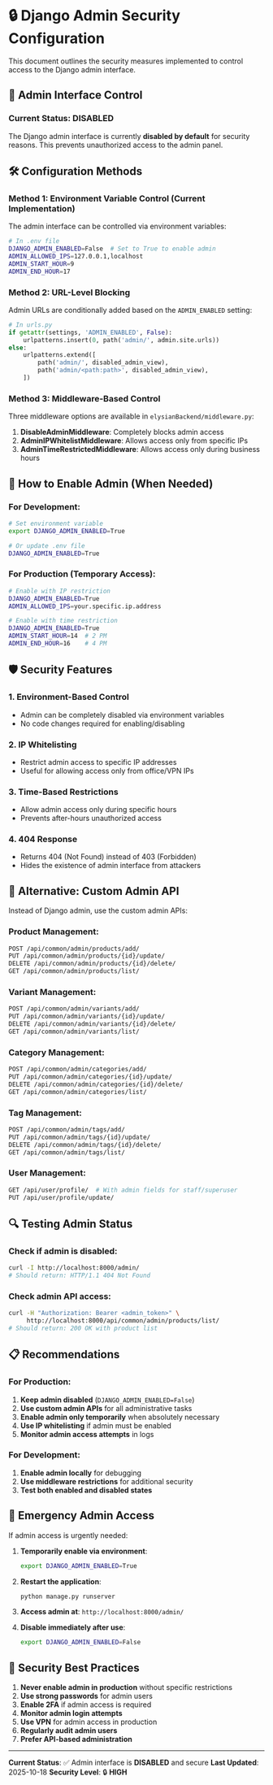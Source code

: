 # 🔒 Django Admin Security Configuration

This document outlines the security measures implemented to control access to the Django admin interface.

## 🚫 Admin Interface Control

### Current Status: **DISABLED**

The Django admin interface is currently **disabled by default** for security reasons. This prevents unauthorized access to the admin panel.

## 🛠️ Configuration Methods

### Method 1: Environment Variable Control (Current Implementation)

The admin interface can be controlled via environment variables:

```bash
# In .env file
DJANGO_ADMIN_ENABLED=False  # Set to True to enable admin
ADMIN_ALLOWED_IPS=127.0.0.1,localhost
ADMIN_START_HOUR=9
ADMIN_END_HOUR=17
```

### Method 2: URL-Level Blocking

Admin URLs are conditionally added based on the `ADMIN_ENABLED` setting:

```python
# In urls.py
if getattr(settings, 'ADMIN_ENABLED', False):
    urlpatterns.insert(0, path('admin/', admin.site.urls))
else:
    urlpatterns.extend([
        path('admin/', disabled_admin_view),
        path('admin/<path:path>', disabled_admin_view),
    ])
```

### Method 3: Middleware-Based Control

Three middleware options are available in `elysianBackend/middleware.py`:

1. **DisableAdminMiddleware**: Completely blocks admin access
2. **AdminIPWhitelistMiddleware**: Allows access only from specific IPs
3. **AdminTimeRestrictedMiddleware**: Allows access only during business hours

## 🔧 How to Enable Admin (When Needed)

### For Development:
```bash
# Set environment variable
export DJANGO_ADMIN_ENABLED=True

# Or update .env file
DJANGO_ADMIN_ENABLED=True
```

### For Production (Temporary Access):
```bash
# Enable with IP restriction
DJANGO_ADMIN_ENABLED=True
ADMIN_ALLOWED_IPS=your.specific.ip.address

# Enable with time restriction
DJANGO_ADMIN_ENABLED=True
ADMIN_START_HOUR=14  # 2 PM
ADMIN_END_HOUR=16    # 4 PM
```

## 🛡️ Security Features

### 1. Environment-Based Control
- Admin can be completely disabled via environment variables
- No code changes required for enabling/disabling

### 2. IP Whitelisting
- Restrict admin access to specific IP addresses
- Useful for allowing access only from office/VPN IPs

### 3. Time-Based Restrictions
- Allow admin access only during specific hours
- Prevents after-hours unauthorized access

### 4. 404 Response
- Returns 404 (Not Found) instead of 403 (Forbidden)
- Hides the existence of admin interface from attackers

## 🚀 Alternative: Custom Admin API

Instead of Django admin, use the custom admin APIs:

### Product Management:
```bash
POST /api/common/admin/products/add/
PUT /api/common/admin/products/{id}/update/
DELETE /api/common/admin/products/{id}/delete/
GET /api/common/admin/products/list/
```

### Variant Management:
```bash
POST /api/common/admin/variants/add/
PUT /api/common/admin/variants/{id}/update/
DELETE /api/common/admin/variants/{id}/delete/
GET /api/common/admin/variants/list/
```

### Category Management:
```bash
POST /api/common/admin/categories/add/
PUT /api/common/admin/categories/{id}/update/
DELETE /api/common/admin/categories/{id}/delete/
GET /api/common/admin/categories/list/
```

### Tag Management:
```bash
POST /api/common/admin/tags/add/
PUT /api/common/admin/tags/{id}/update/
DELETE /api/common/admin/tags/{id}/delete/
GET /api/common/admin/tags/list/
```

### User Management:
```bash
GET /api/user/profile/  # With admin fields for staff/superuser
PUT /api/user/profile/update/
```

## 🔍 Testing Admin Status

### Check if admin is disabled:
```bash
curl -I http://localhost:8000/admin/
# Should return: HTTP/1.1 404 Not Found
```

### Check admin API access:
```bash
curl -H "Authorization: Bearer <admin_token>" \
     http://localhost:8000/api/common/admin/products/list/
# Should return: 200 OK with product list
```

## 📋 Recommendations

### For Production:
1. **Keep admin disabled** (`DJANGO_ADMIN_ENABLED=False`)
2. **Use custom admin APIs** for all administrative tasks
3. **Enable admin only temporarily** when absolutely necessary
4. **Use IP whitelisting** if admin must be enabled
5. **Monitor admin access attempts** in logs

### For Development:
1. **Enable admin locally** for debugging
2. **Use middleware restrictions** for additional security
3. **Test both enabled and disabled states**

## 🚨 Emergency Admin Access

If admin access is urgently needed:

1. **Temporarily enable via environment**:
   ```bash
   export DJANGO_ADMIN_ENABLED=True
   ```

2. **Restart the application**:
   ```bash
   python manage.py runserver
   ```

3. **Access admin at**: `http://localhost:8000/admin/`

4. **Disable immediately after use**:
   ```bash
   export DJANGO_ADMIN_ENABLED=False
   ```

## 🔐 Security Best Practices

1. **Never enable admin in production** without specific restrictions
2. **Use strong passwords** for admin users
3. **Enable 2FA** if admin access is required
4. **Monitor admin login attempts**
5. **Use VPN** for admin access in production
6. **Regularly audit admin users**
7. **Prefer API-based administration**

---

**Current Status**: ✅ Admin interface is **DISABLED** and secure
**Last Updated**: 2025-10-18
**Security Level**: 🔒 **HIGH**

